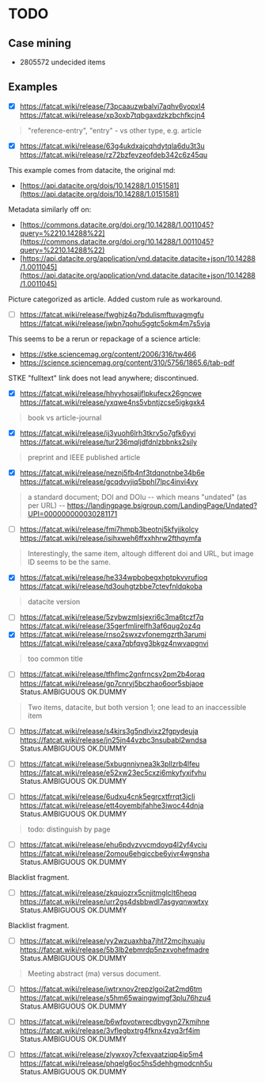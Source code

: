 # TODO

## Case mining

* 2805572 undecided items

## Examples

* [x] https://fatcat.wiki/release/73pcaauzwbalvi7aqhv6vopxl4 https://fatcat.wiki/release/xp3oxb7tqbgaxdzkzbchfkcjn4

> "reference-entry", "entry" - vs other type, e.g. article

* [x] https://fatcat.wiki/release/63g4ukdxajcqhdytqla6du3t3u https://fatcat.wiki/release/rz72bzfevzeofdeb342c6z45qu

This example comes from datacite, the original md:

* [https://api.datacite.org/dois/10.14288/1.0151581](https://api.datacite.org/dois/10.14288/1.0151581)

Metadata similarly off on:

* [https://commons.datacite.org/doi.org/10.14288/1.0011045?query=%2210.14288%22](https://commons.datacite.org/doi.org/10.14288/1.0011045?query=%2210.14288%22)
* [https://api.datacite.org/application/vnd.datacite.datacite+json/10.14288/1.0011045](https://api.datacite.org/application/vnd.datacite.datacite+json/10.14288/1.0011045)

Picture categorized as article. Added custom rule as workaround.

* [ ] https://fatcat.wiki/release/fwghjz4q7bdulismftuvagmgfu https://fatcat.wiki/release/jwbn7qohu5ggtc5okm4m7s5vja

This seems to be a rerun or repackage of a science article:

* https://stke.sciencemag.org/content/2006/316/tw466
* https://science.sciencemag.org/content/310/5756/1865.6/tab-pdf

STKE "fulltext" link does not lead anywhere; discontinued.

* [x] https://fatcat.wiki/release/hhyyhosajjflpkufecx26gncwe https://fatcat.wiki/release/yxqwe4ns5vbntjzcse5igkgxk4

> book vs article-journal

* [x] https://fatcat.wiki/release/ij3yuoh6lrh3tkrv5o7gfk6yyi https://fatcat.wiki/release/tur236mqljdfdnlzbbnks2sily

> preprint and IEEE published article

* [x] https://fatcat.wiki/release/neznj5fb4nf3tdqnotnbe34b6e https://fatcat.wiki/release/gcqdvvjiq5bphl7lpc4invi4vy

> a standard document; DOI and DOIu -- which means "undated" (as per URL) --
> https://landingpage.bsigroup.com/LandingPage/Undated?UPI=000000000030281171

* [ ] https://fatcat.wiki/release/fmi7hmpb3beotnj5kfyjjkolcy https://fatcat.wiki/release/isihxweh6ffxxhhrw2fthqymfa

> Interestingly, the same item, altough different doi and URL, but image ID seems to be the same.

* [x] https://fatcat.wiki/release/he334wpbobegxhptpkvvrufioq https://fatcat.wiki/release/td3ouhgtzbbe7ctevfnldqkoba

> datacite version

* [ ] https://fatcat.wiki/release/5zybwzmlsjexri6c3ma6tczf7q https://fatcat.wiki/release/35gerfmlirelfh3af6qug2oz4q
* [x] https://fatcat.wiki/release/rnso2swxzvfonemgzrth3arumi https://fatcat.wiki/release/caxa7qbfqvg3bkgz4nwvapgnvi

> too common title

* [ ]  https://fatcat.wiki/release/tfhflmc2gnfrncsv2pm2b4oraq https://fatcat.wiki/release/gp7cnryj5bczhao6oor5sbjaoe Status.AMBIGUOUS OK.DUMMY

> Two items, datacite, but both version 1; one lead to an inaccessible item

* [ ]  https://fatcat.wiki/release/s4kjrs3g5ndlvixz2fgpydeuja https://fatcat.wiki/release/jn25jn44vzbc3nsubabl2wndsa Status.AMBIGUOUS OK.DUMMY
* [ ]  https://fatcat.wiki/release/5xbugnniynea3k3pllzrb4lfeu https://fatcat.wiki/release/e52xw23ec5cxzi6mkyfyxifvhu Status.AMBIGUOUS OK.DUMMY

* [ ]  https://fatcat.wiki/release/6udxu4cnk5egrcxtfrrqt3jcli https://fatcat.wiki/release/ett4oyembjfahhe3iwoc44dnja Status.AMBIGUOUS OK.DUMMY

> todo: distinguish by page

* [ ]  https://fatcat.wiki/release/ehu6pdvzvvcmdoyq4l2yf4vciu https://fatcat.wiki/release/2omou6ehgjccbe6yjvr4wgnsha Status.AMBIGUOUS OK.DUMMY

Blacklist fragment.

* [ ]  https://fatcat.wiki/release/zkqujozrx5cnjitmglclt6heqq https://fatcat.wiki/release/urr2gs4dsbbwdl7asgyqnwwtxy Status.AMBIGUOUS OK.DUMMY

Blacklist fragment.

* [ ]  https://fatcat.wiki/release/yy2wzuaxhba7jht72mcjhxuaju https://fatcat.wiki/release/5b3lb2ebmrdp5nzxvohefmadre Status.AMBIGUOUS OK.DUMMY

> Meeting abstract (ma) versus document.

* [ ]  https://fatcat.wiki/release/iwtrxnov2repzlgoi2at2md6tm https://fatcat.wiki/release/s5hm65waingwjmgf3plu76hzu4 Status.AMBIGUOUS OK.DUMMY
* [ ]  https://fatcat.wiki/release/b6wfpvotwrecdbygyn27kmihne https://fatcat.wiki/release/3vflegbxtrg4fknx4zyq3rf4im Status.AMBIGUOUS OK.DUMMY
* [ ]  https://fatcat.wiki/release/zlywxoy7cfexvaatziqp4ip5m4 https://fatcat.wiki/release/phqelg6oc5hs5dehhgmodcnh5u Status.AMBIGUOUS OK.DUMMY

